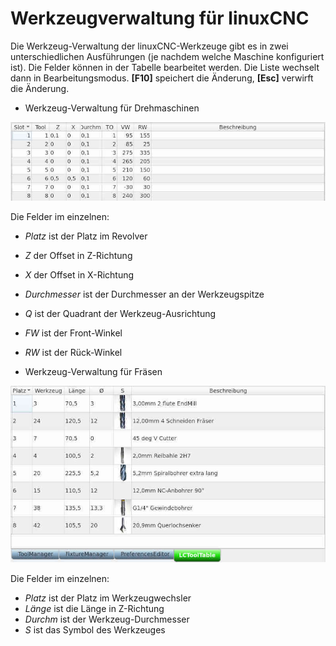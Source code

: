 # Werkzeugverwaltung für linuxCNC

Die Werkzeug-Verwaltung der linuxCNC-Werkzeuge gibt es in zwei unterschiedlichen
Ausführungen (je nachdem welche Maschine konfiguriert ist).
Die Felder können in der Tabelle bearbeitet werden. Die Liste wechselt dann in
Bearbeitungsmodus. **[F10]** speichert die Änderung, **[Esc]** verwirft die
Änderung.

- Werkzeug-Verwaltung für Drehmaschinen

![Lathe](images/LCToolMgr_L.jpg)

Die Felder im einzelnen:

  - *Platz* ist der Platz im Revolver
  - *Z* der Offset in Z-Richtung
  - *X* der Offset in X-Richtung
  - *Durchmesser* ist der Durchmesser an der Werkzeugspitze
  - *Q* ist der Quadrant der Werkzeug-Ausrichtung
  - *FW* ist der Front-Winkel
  - *RW* ist der Rück-Winkel


- Werkzeug-Verwaltung für Fräsen

![Mill](images/LCToolMgr_M.jpg)

Die Felder im einzelnen:

  - *Platz* ist der Platz im Werkzeugwechsler
  - *Länge* ist die Länge in Z-Richtung
  - *Durchm* ist der Werkzeug-Durchmesser
  - *S* ist das Symbol des Werkzeuges
